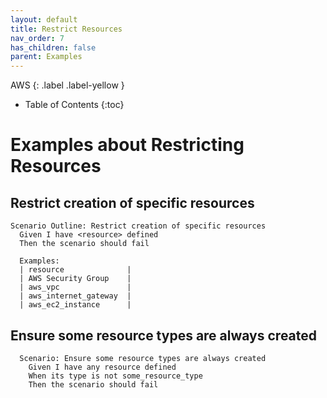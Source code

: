 ```yaml
---
layout: default
title: Restrict Resources
nav_order: 7
has_children: false
parent: Examples
---
```


AWS
{: .label .label-yellow } 

* Table of Contents
{:toc}

# Examples about Restricting Resources

## Restrict creation of specific resources
```gherkin
Scenario Outline: Restrict creation of specific resources
  Given I have <resource> defined
  Then the scenario should fail

  Examples:
  | resource              |
  | AWS Security Group    |
  | aws_vpc               |
  | aws_internet_gateway  |
  | aws_ec2_instance      |
```

## Ensure some resource types are always created
```gherkin
  Scenario: Ensure some resource types are always created
    Given I have any resource defined
    When its type is not some_resource_type
    Then the scenario should fail
```